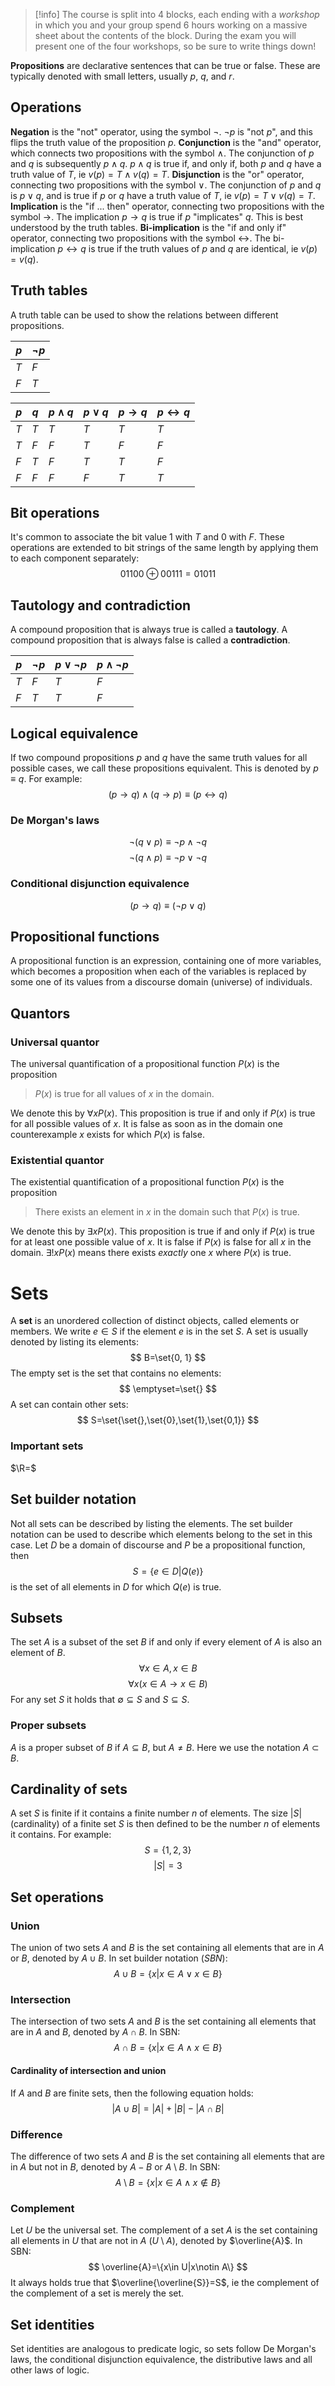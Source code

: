 > [!info]
> The course is split into 4 blocks, each ending with a *workshop* in which you and your group spend 6 hours working on a massive sheet about the contents of the block. During the exam you will present one of the four workshops, so be sure to write things down!

**Propositions** are declarative sentences that can be true or false. These are typically denoted with small letters, usually $p$, $q$, and $r$.

## Operations
**Negation** is the "not" operator, using the symbol $\neg$. $\neg p$ is "not $p$", and this flips the truth value of the proposition $p$.
**Conjunction** is the "and" operator, which connects two propositions with the symbol $\wedge$. The conjunction of $p$ and $q$ is subsequently $p\wedge q$. $p\wedge q$ is true if, and only if, both $p$ and $q$ have a truth value of $T$, ie $v(p)=T\wedge v(q)=T$.
**Disjunction** is the "or" operator, connecting two propositions with the symbol $\vee$. The conjunction of $p$ and $q$ is $p\vee q$, and is true if $p$ or $q$ have a truth value of $T$, ie $v(p)=T\vee v(q)=T$.
**Implication** is the "if ... then" operator, connecting two propositions with the symbol $\rightarrow$. The implication $p\rightarrow q$ is true if $p$ "implicates" $q$. This is best understood by the truth tables.
**Bi-implication** is the "if and only if" operator, connecting two propositions with the symbol $\leftrightarrow$. The bi-implication $p\leftrightarrow q$ is true if the truth values of $p$ and $q$ are identical, ie $v(p)=v(q)$.
## Truth tables
A truth table can be used to show the relations between different propositions.

| $p$ | $\neg p$ |
| --- | -------- |
| $T$ | $F$      |
| $F$ | $T$      |

| $p$ | $q$ | $p\wedge q$ | $p\vee q$ | $p\rightarrow q$ | $p\leftrightarrow q$ |
| --- | --- | ----------- | --------- | ---------------- | -------------------- |
| $T$ | $T$ | $T$         | $T$       | $T$              | $T$                  |
| $T$ | $F$ | $F$         | $T$       | $F$              | $F$                  |
| $F$ | $T$ | $F$         | $T$       | $T$              | $F$                  |
| $F$ | $F$ | $F$         | $F$       | $T$              | $T$                  |
## Bit operations
It's common to associate the bit value 1 with $T$ and 0 with $F$. These operations are extended to bit strings of the same length by applying them to each component separately:
$$
01100 \oplus 00111 = 01011
$$
## Tautology and contradiction
A compound proposition that is always true is called a **tautology**.
A compound proposition that is always false is called a **contradiction**.

| $p$ | $\neg p$ | $p\vee\neg p$ | $p\wedge\neg p$ |
| --- | -------- | ------------- | --------------- |
| $T$ | $F$      | $T$           | $F$             |
| $F$ | $T$      | $T$           | $F$             |
## Logical equivalence
If two compound propositions $p$ and $q$ have the same truth values for all possible cases, we call these propositions equivalent. This is denoted by $p\equiv q$. For example:
$$
(p\rightarrow q)\wedge (q\rightarrow p)\equiv (p\leftrightarrow q)
$$
### De Morgan's laws
$$
\neg (q\vee p)\equiv\neg p\wedge\neg q
$$
$$
\neg (q\wedge p)\equiv\neg p\vee\neg q
$$

### Conditional disjunction equivalence
$$
(p\rightarrow q)\equiv (\neg p\vee q)
$$
## Propositional functions
A propositional function is an expression, containing one of more variables, which becomes a proposition when each of the variables is replaced by some one of its values from a discourse domain (universe) of individuals.
## Quantors
### Universal quantor
The universal quantification of a propositional function $P(x)$ is the proposition
> $P(x)$ is true for all values of $x$ in the domain.

We denote this by $\forall x P(x)$. This proposition is true if and only if $P(x)$ is true for all possible values of $x$. It is false as soon as in the domain one counterexample $x$ exists for which $P(x)$ is false.
### Existential quantor
The existential quantification of a propositional function $P(x)$ is the proposition
> There exists an element in $x$ in the domain such that $P(x)$ is true.

We denote this by $\exists x P(x)$. This proposition is true if and only if $P(x)$ is true for at least one possible value of $x$. It is false if $P(x)$ is false for all $x$ in the domain. $\exists !x P(x)$ means there exists *exactly* one $x$ where $P(x)$ is true.

# Sets
A **set** is an unordered collection of distinct objects, called elements or members. We write $e\in S$ if the element $e$ is in the set $S$. A set is usually denoted by listing its elements: 
$$
B=\set{0, 1}
$$
The empty set is the set that contains no elements: 
$$
\emptyset=\set{}
$$
A set can contain other sets: 
$$
S=\set{\set{},\set{0},\set{1},\set{0,1}}
$$
### Important sets
$\R=$

## Set builder notation
Not all sets can be described by listing the elements. The set builder notation can be used to describe which elements belong to the set in this case. Let $D$ be a domain of discourse and $P$ be a propositional function, then 
$$
S=\{e\in D|Q(e)\}
$$
is the set of all elements in $D$ for which $Q(e)$ is true.
## Subsets
The set $A$ is a subset of the set $B$ if and only if every element of $A$ is also an element of $B$. 
$$
\forall x\in A, x\in B
$$
$$
\forall x(x\in A\rightarrow x\in B)
$$
For any set $S$ it holds that $\emptyset\subseteq S$ and $S\subseteq S$. 
### Proper subsets
$A$ is a proper subset of $B$ if $A\subseteq B$, but $A\neq B$. Here we use the notation $A\subset B$.
## Cardinality of sets
A set $S$ is finite if it contains a finite number $n$ of elements. The size $|S|$ (cardinality) of a finite set $S$ is then defined to be the number $n$ of elements it contains. For example: 
$$
S=\{1,2,3\}
$$
$$
|S|=3
$$
## Set operations
### Union
The union of two sets $A$ and $B$ is the set containing all elements that are in $A$ or $B$, denoted by $A\cup B$. In set builder notation (*SBN*):
$$
A\cup B=\{x|x\in A\vee x\in B\}
$$
### Intersection
The intersection of two sets $A$ and $B$ is the set containing all elements that are in $A$ and $B$, denoted by $A\cap B$. In SBN:
$$
A\cap B=\{x|x\in A\wedge x\in B\}
$$
#### Cardinality of intersection and union
If $A$ and $B$ are finite sets, then the following equation holds:
$$
|A\cup B|=|A|+|B|-|A\cap B|
$$
### Difference
The difference of two sets $A$ and $B$ is the set containing all elements that are in $A$ but not in $B$, denoted by $A-B$ or $A\setminus B$. In SBN:
$$
A\setminus B=\{x|x\in A\wedge x\notin B\}
$$
### Complement 
Let $U$ be the universal set. The complement of a set $A$ is the set containing all elements in $U$ that are not in $A$ ($U\setminus A$), denoted by $\overline{A}$. In SBN:
$$
\overline{A}=\{x\in U|x\notin A\}
$$
It always holds true that $\overline{\overline{S}}=S$, ie the complement of the complement of a set is merely the set.
## Set identities
Set identities are analogous to predicate logic, so sets follow De Morgan's laws, the conditional disjunction equivalence, the distributive laws and all other laws of logic.